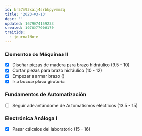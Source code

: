 ```yaml
---
id: kr57m93xaij4srbkpyvmm3q
title: '2023-03-13'
desc: ''
updated: 1679074159233
created: 1678577606179
traitIds:
  - journalNote
---
```

### Elementos de Máquinas II
- [X] Diseñar piezas de madera para brazo hidráulico (9.5 - 10)
- [X] Cortar piezas para brazo hidráulico (10 - 12)
- [X] Empezar a armar brazo ()
- [X] Ir a buscar placa giratoria

### Fundamentos de Automatización
- [ ] Seguir adelantándome de Automatismos eléctricos (13.5 - 15)

### Electrónica Análoga I
- [X] Pasar cálculos del laboratorio (15 - 16)